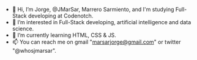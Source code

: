 - 👋 Hi, I’m Jorge, @JMarSar, Marrero Sarmiento, and I'm studying Full-Stack developing at Codenotch. 
- 👀 I’m interested in Full-Stack developing, artificial intelligence and data science.
- 🌱 I’m currently learning HTML, CSS & JS.
- 📫 You can reach me on gmail "marsarjorge@gmail.com" or twitter "@whosjmarsar".

<!---
JMarSar/JMarSar is a ✨ special ✨ repository because its `README.md` (this file) appears on your GitHub profile.
You can click the Preview link to take a look at your changes.
--->
